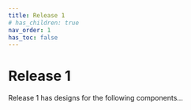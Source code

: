 ```yaml
---
title: Release 1
# has_children: true
nav_order: 1
has_toc: false
---
```


# Release 1

Release 1 has designs for the following components... 
